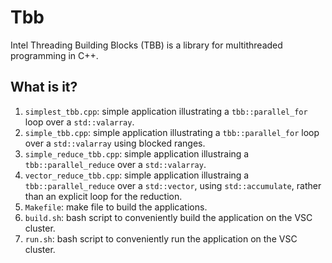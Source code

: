 # Tbb
Intel Threading Building Blocks (TBB) is a library for multithreaded
programming in C++.

## What is it?
1. `simplest_tbb.cpp`: simple application illustrating a `tbb::parallel_for`
    loop over a `std::valarray`.
1. `simple_tbb.cpp`: simple application illustrating a `tbb::parallel_for`
    loop over a `std::valarray` using blocked ranges.
1. `simple_reduce_tbb.cpp`: simple application illustraing a
    `tbb::parallel_reduce` over a `std::valarray`.
1. `vector_reduce_tbb.cpp`: simple application illustraing a
    `tbb::parallel_reduce` over a `std::vector`, using `std::accumulate`,
    rather than an explicit loop for the reduction.
1. `Makefile`: make file to build the applications.
1. `build.sh`: bash script to conveniently build the application on
    the VSC cluster.
1. `run.sh`: bash script to conveniently run the application on
    the VSC cluster.
